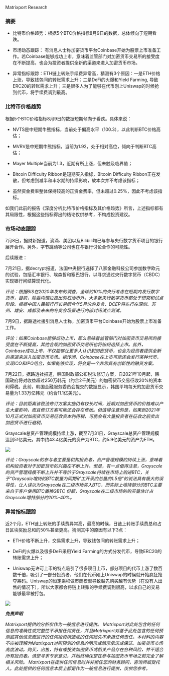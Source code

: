 Matrixport Research

### 摘要

- 比特币价格趋势：根据5个BTC价格指标8月9日的数据，总体倾向于短期看跌。

- 市场动态跟踪： 有消息人士称加密货币平台Coinbase开始为股票上市准备工作。若Coinbase能够成功上市，意味着监管部门对加密货币交易所的接受度在不断提高，也会为投资者提供全新的渠道来进入加密货币市场。

- 异常指标跟踪：ETH链上转账手续费异常高，猜测有3个原因：一是ETH价格上涨，导致钱包间的转账需求上升；二是DeFi的火爆和Yield Farming, 导致ERC20的转账需求上升；三是很多人为了能够在代币刚上Uniswap的时候抢到代币，将手续费调到最高。

### 比特币价格趋势

根据5个BTC价格指标8月9日的数据短期倾向于看跌。具体来说：
- NVTS是中短期牛熊指标，当前处于偏高水平（100.3），以此判断BTC价格高估；

- MVRV是中短期牛熊指标，当前为1.92，处于相对高位，倾向于判断BTC高估；

- Mayer Multiple当前为1.3，近期有所上涨，但未触及临界值；

- Bitcoin Difficulty Ribbon是短期买入指标，Bitcoin Difficulty Ribbon正在发散，但考虑到减半和丰水期的持续影响，故本次并不考虑该指标；

- 虽然资金费率整体保持较高的正资金费率，但未超过0.25%，因此不考虑该指标。

如我们此前的报告《深度分析比特币价格指标及其价格趋势》所言，上述指标都有其局限性，根据这些指标得出的结论仅供参考，不构成投资建议。

### 市场动态跟踪
7月8日，据财新报道，滴滴、美团以及Bilibili均已与参与央行数字货币项目的银行展开合作。另外，字节跳动等公司也在与银行讨论合作的可能性。

后续跟进：

7月21日，据decrypt报道，法国中央银行选择了八家金融科技公司参加数字欧元的试验，包括汇丰银行、埃森哲和塞巴银行，以寻求通过央行数字货币（CBDC）实现银行间结算现代化。

*评论：根据BIS在2020年发布的调查，全球约10%的央行考虑在短期内发行数字货币，目前，除委内瑞拉推出的石油币外，大多数央行数字货币都处于研究和试点阶段。根据中国人民银行行长易纲今年5月份的发言，DCEP将先行在深圳、苏州、雄安、成都及未来的冬奥会场景进行内部封闭试点测试。*

7月9日，据路透社援引消息人士称，加密货币平台Coinbase开始为股票上市准备工作。

*评论：如果Coinbase能够成功上市，那么意味着监管部门对加密货币交易所的接受度在不断提高，其他合规的加密货币交易所也将纷纷选择上市。此外，Coinbase成功上市，不仅能够让更多人认识到加密货币，也会为投资者提供全新的渠道来进入加密货币市场。据传闻，Coinbase在上市可能还会发行某种代币，实现ICO和IPO组合，如果能够实现，将会是一个非常具有创新性的融资方案。*

7月22日，据路透社报道，韩国财政部公布税法修订方案，自2021年10月起，韩国政府将对收益超过250万韩元（约合2千美元）的加密货币交易征收20%的资本利得税。此前，韩国金融服务委员会提交的数据显示，韩国平均每天的加密货币交易量为1.33万亿韩元（约合11.1亿美元）。

*评论：目前距离该税法修订方案实施仍有较长时间，近期对加密货币的价格难以产生大量影响，而且修订方案可能还会存在修改。但值得注意的是，如果到2021年10月正式对加密货币交易征收资本利得税，可能会有大量投资者在征收之前卖出加密货币进行避税。*

Grayscale总资产管理规模持续上涨，截至7月31日，Grayscale总资产管理规模达到51亿美元，其中约43.4亿美元的资产为BTC，约5.9亿美元的资产为ETH。 

![](https://raw.github.com/matrixport-article/matrixport-article.github.io/master/_images/8/1.png)

*评论：Grayscale的参与者主要是机构投资者，资产管理规模的持续上涨，意味着机构投资者对于加密货币的兴趣在不断上升。但是，有一点值得注意，Grayscale的资产管理规模不断上升并不等价于Grayscale持续在市场上购进BTC，关于“Grayscale增持的BTC数量为同期矿工开采的总量的1.5倍”的说法具有极大的误导性，让人误以为Grayscale在二级市场买入BTC，而实际上增持部分的BTC主要来自于客户使用BTC置换GBTC 份额，Grayscale在二级市场的购买量估计占Grayscale增持部分的20%-40%。*

### 异常指标跟踪

近2个月，ETH链上转账的手续费异常高，最高的时候，日链上转账手续费总和占日区块奖励总和的50%甚至更高。猜测其中的原因有以下3点：

- ETH价格不断上升，交易需求上升，导致钱包间的转账需求上升；

- DeFi的火爆以及很多DeFi采用Yield Farming的方式分发代币，导致ERC20的转账需求上升；

- Uniswap无许可上币的特点吸引了很多项目上币，部分项目的代币上涨了数百数千倍，吸引了一部分投资者，他们在代币刚上Uniswap的时候就开始疯狂抢夺筹码。Uniswap的恒定乘积做市商模型导致越先购买越有优势（在没有人出售的情况下），所以大家都会将链上转账的手续费调到很高，以求自己的交易能够最早被打包。

![](https://raw.github.com/matrixport-article/matrixport-article.github.io/master/_images/8/2.png)

***免责声明***

*Matrixport提供的分析仅作为一般信息进行提供。 Matrixport对此处包含的任何信息的准确性或完整性不承担任何责任，并且Matrixport对基于此处包含的任何预测或其他信息而进行的任何投资所造成的任何损失不承担任何责任。本材料的内容不应被理解为Matrixport对所预测的信息的明示或暗示承诺或保证。加密货币市场高度波动。购买，出售，持有或投资加密货币或相关产品存在各种风险，并不适合所有投资者。请您寻求专家意见，并始终确保您在参与加密货币市场之前完全了解相关风险。
Matrixport在提供任何信息时并非担任您的财务顾问，咨询师或受托人。此处提供的任何信息本质上都是作为一般信息进行提供，仅供您参考。*
